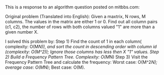 This is a response to an algorithm question posted on mitbbs.com:

Original problem (Translated into English):
Given a maxtrix, N rows, M columns. The values in the matrix are either 1 or 0.
Find out all column pairs (c1, c2), the number of rows with both columns valued "1" are more than a given number X.

I solved this problem by:
Step 1) Find the count of 1 in each column( complexity: O(M*N)), and sort the count in descending order with column id (complexity: O(M^2)); Ignore those columns has less then X "1" values.
Step 2) Build a Frequency Pattern Tree. Complexity: O(M*N)
Step 3) Visit the Frequency Pattern Tree and calculate the frequency: Worst case: O(M^2*N); average case: O(M*N); Best case: O(M).


